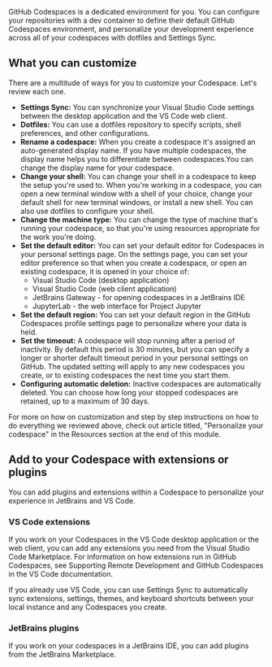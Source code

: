 GitHub Codespaces is a dedicated environment for you. You can configure your repositories with a dev container to define their default GitHub Codespaces environment, and personalize your development experience across all of your codespaces with dotfiles and Settings Sync.

## What you can customize

There are a multitude of ways for you to customize your Codespace. Let's review each one.

- **Settings Sync:** You can synchronize your Visual Studio Code settings between the desktop application and the VS Code web client.
- **Dotfiles:** You can use a dotfiles repository to specify scripts, shell preferences, and other configurations.
- **Rename a codespace:** When you create a codespace it's assigned an auto-generated display name. If you have multiple codespaces, the display name helps you to differentiate between codespaces.You can change the display name for your codespace.
- **Change your shell:** You can change your shell in a codespace to keep the setup you're used to. When you're working in a codespace, you can open a new terminal window with a shell of your choice, change your default shell for new terminal windows, or install a new shell. You can also use dotfiles to configure your shell.
- **Change the machine type:** You can change the type of machine that's running your codespace, so that you're using resources appropriate for the work you're doing.
- **Set the default editor:** You can set your default editor for Codespaces in your personal settings page. On the settings page, you can set your editor preference so that when you create a codespace, or open an existing codespace, it is opened in your choice of:
  - Visual Studio Code (desktop application)
  - Visual Studio Code (web client application)
  - JetBrains Gateway - for opening codespaces in a JetBrains IDE
  - JupyterLab - the web interface for Project Jupyter
- **Set the default region:** You can set your default region in the GitHub Codespaces profile settings page to personalize where your data is held.
- **Set the timeout:** A codespace will stop running after a period of inactivity. By default this period is 30 minutes, but you can specify a longer or shorter default timeout period in your personal settings on GitHub. The updated setting will apply to any new codespaces you create, or to existing codespaces the next time you start them.
- **Configuring automatic deletion:** Inactive codespaces are automatically deleted. You can choose how long your stopped codespaces are retained, up to a maximum of 30 days.

For more on how on customization and step by step instructions on how to do everything we reviewed above, check out article titled, "Personalize your codespace" in the Resources section at the end of this module.

## Add to your Codespace with extensions or plugins

You can add plugins and extensions within a Codespace to personalize your experience in JetBrains and VS Code.

### VS Code extensions

If you work on your Codespaces in the VS Code desktop application or the web client, you can add any extensions you need from the Visual Studio Code Marketplace. For information on how extensions run in GitHub Codespaces, see Supporting Remote Development and GitHub Codespaces in the VS Code documentation.

If you already use VS Code, you can use Settings Sync to automatically sync extensions, settings, themes, and keyboard shortcuts between your local instance and any Codespaces you create.

### JetBrains plugins

If you work on your codespaces in a JetBrains IDE, you can add plugins from the JetBrains Marketplace.
